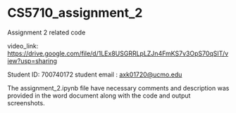 # CS5710_assignment_2
Assignment 2 related code

video_link: https://drive.google.com/file/d/1LEx8USGRRLpLZJn4FmKS7v3OpS70qSIT/view?usp=sharing

Student ID: 700740172
student email : axk01720@ucmo.edu

The assignment_2.ipynb file have necessary comments and description was provided in the word document along with the code and output screenshots.
